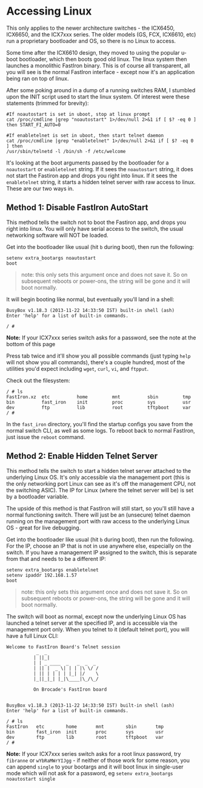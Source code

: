 # Accessing Linux
This only applies to the newer architecture switches - the ICX6450, ICX6650, and the ICX7xxx series. The older models (GS, FCX, ICX6610, etc) run a proprietary bootloader and OS, so there is no Linux to access.

Some time after the ICX6610 design, they moved to using the popular u-boot bootloader, which then boots good old linux. The linux system then launches a monolithic FastIron binary. This is of course all transparent, all you will see is the normal FastIron interface - except now it's an application being ran on top of linux.

After some poking around in a dump of a running switches RAM, I stumbled upon the INIT script used to start the linux system. Of interest were these statements (trimmed for brevity):

```
#If noautostart is set in uboot, stop at linux prompt
cat /proc/cmdline |grep "noautostart" 1>/dev/null 2>&1 if [ $? -eq 0 ] then START_FI_AUTO=0

#If enabletelnet is set in uboot, then start telnet daemon
cat /proc/cmdline |grep "enabletelnet" 1>/dev/null 2>&1 if [ $? -eq 0 ] then
/usr/sbin/telnetd -l /bin/sh -f /etc/welcome
```

It's looking at the boot arguments passed by the bootloader for a `noautostart` or `enabletelnet` string. If it sees the `noautostart` string, it does not start the Fastiron app and drops you right into linux. If it sees the `enabletelnet` string, it starts a hidden telnet server with raw access to linux. These are our two ways in.

## Method 1: Disable FastIron AutoStart

This method tells the switch not to boot the Fastiron app, and drops you right into linux. You will only have serial access to the switch, the usual networking software will NOT be loaded.

Get into the bootloader like usual (hit `b` during boot), then run the following:
```
setenv extra_bootargs noautostart
boot
```
>note: this only sets this argument once and does not save it. So on subsequent reboots or power-ons, the string will be gone and it will boot normally.


 It will begin booting like normal, but eventually you'll land in a shell:
```
BusyBox v1.18.3 (2013-11-22 14:33:50 IST) built-in shell (ash)
Enter 'help' for a list of built-in commands.

/ #
```
**Note:** If your ICX7xxx series switch asks for a password, see the note at the bottom of this page

 Press tab twice and it'll show you all possible commands (just typing `help` will not show you all commands), there's a couple hundred, most of the utilities you'd expect including `wget`, `curl`, `vi`, and `ftpput`.

Check out the filesystem:

```
/ # ls
FastIron.xz  etc          home         mnt          sbin         tmp
bin          fast_iron    init         proc         sys          usr
dev          ftp          lib          root         tftpboot     var
/ #
```
In the `fast_iron` directory, you'll find the startup configs you save from the normal switch CLI, as well as some logs. To reboot back to normal FastIron, just issue the `reboot` command.

## Method 2: Enable Hidden Telnet Server

This method tells the switch to start a hidden telnet server attached to the underlying Linux OS. It's only accessible via the management port (this is the only networking port Linux can see as it's off the management CPU, not the switching ASIC). The IP for Linux (where the telnet server will be) is set by a bootloader variable.

The upside of this method is that FastIron will still start, so you'll still have a normal functioning switch. There will just be an (unsecure) telnet daemon running on the management port with raw access to the underlying Linux OS - great for live debugging.

Get into the bootloader like usual (hit `b` during boot), then run the following. For the IP, choose an IP that is not in use anywhere else, especially on the switch. If you have a management IP assigned to the switch, this is separate from that and needs to be a different IP:
```
setenv extra_bootargs enabletelnet
setenv ipaddr 192.168.1.57
boot
```
>note: this only sets this argument once and does not save it. So on subsequent reboots or power-ons, the string will be gone and it will boot normally.

The switch will boot as normal, except now the underlying Linux OS has launched a telnet server at the specified IP, and is accessible via the management port only. When you telnet to it (default telnet port), you will have a full Linux CLI:

```
Welcome to FastIron Board's Telnet session
           _  _
          | ||_|
          | | _ ____  _   _  _  _
          | || |  _ \| | | |\ \/ /
          | || | | | | |_| |/    \
          |_||_|_| |_|\____|\_/\_/

          On Brocade's FastIron board


BusyBox v1.18.3 (2013-11-22 14:33:50 IST) built-in shell (ash)
Enter 'help' for a list of built-in commands.

/ # ls
FastIron   etc        home       mnt        sbin       tmp
bin        fast_iron  init       proc       sys        usr
dev        ftp        lib        root       tftpboot   var
/ #
```

**Note:** If your ICX7xxx series switch asks for a root linux password, try `fibranne` or `wYbRaMWrYIJgg` - if neither of those work for some reason, you can append `single` to your bootargs and it will boot linux in single-user mode which will not ask for a password, eg `setenv extra_bootargs noautostart single`